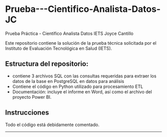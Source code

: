 # Prueba---Cientifico-Analista-Datos-JC
Prueba Práctica - Cientifico Analista Datos IETS Joyce Cantillo

Este repositorio contiene la solución de la prueba técnica solicitada por el Instituto de Evaluación Tecnológica en Salud (IETS).

## Estructura del repositorio:

- contiene 3 archivos SQL con las consultas requeridas para extraer los datos de la base en PostgreSQL en datos para análisis
- Contiene el código en Python utilizado para procesamiento ETL
- Documentación: incluye el informe en Word, así como el archivo del proyecto Power BI.

## Instrucciones

Todo el código está debidamente comentado.  


---
